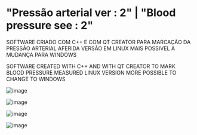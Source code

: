 # "Pressão arterial ver : 2"  | "Blood pressure see : 2"
SOFTWARE CRIADO COM C++ E COM QT CREATOR PARA MARCAÇÃO DA PRESSÃO ARTERIAL AFERIDA
VERSÃO EM LINUX MAIS POSSIVEL A MUDANÇA PARA WINDOWS

SOFTWARE CREATED WITH C++ AND WITH QT CREATOR TO MARK BLOOD PRESSURE MEASURED
LINUX VERSION MORE POSSIBLE TO CHANGE TO WINDOWS

![image](https://user-images.githubusercontent.com/70297459/216666981-adf9df89-f18c-4b1a-9421-06d128467cfd.png)

![image](https://user-images.githubusercontent.com/70297459/216681100-fb169bb1-52e5-480d-b0f1-85ceb02136c3.png)

![image](https://user-images.githubusercontent.com/70297459/216681217-61106cec-b163-4916-aeb0-e7d813146722.png)

![image](https://user-images.githubusercontent.com/70297459/216681303-a9e4ee6d-0724-49c8-97ce-f7b608b89f9f.png)
